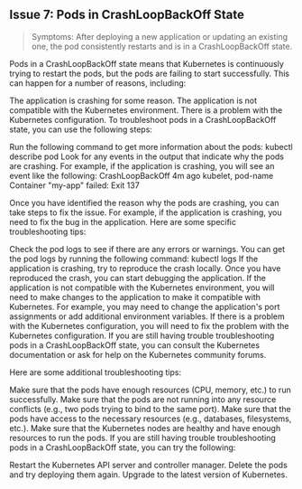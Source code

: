 ## Issue 7: Pods in CrashLoopBackOff State
> Symptoms: After deploying a new application or updating an existing one, the pod consistently restarts and is in a CrashLoopBackOff state.


Pods in a CrashLoopBackOff state means that Kubernetes is continuously trying to restart the pods, but the pods are failing to start successfully. This can happen for a number of reasons, including:

The application is crashing for some reason.
The application is not compatible with the Kubernetes environment.
There is a problem with the Kubernetes configuration.
To troubleshoot pods in a CrashLoopBackOff state, you can use the following steps:

Run the following command to get more information about the pods:
kubectl describe pod <pod-name>
Look for any events in the output that indicate why the pods are crashing. For example, if the application is crashing, you will see an event like the following:
CrashLoopBackOff 4m ago  kubelet, pod-name  Container "my-app" failed: Exit 137

Once you have identified the reason why the pods are crashing, you can take steps to fix the issue. For example, if the application is crashing, you need to fix the bug in the application.
Here are some specific troubleshooting tips:

Check the pod logs to see if there are any errors or warnings. You can get the pod logs by running the following command:
kubectl logs <pod-name>
If the application is crashing, try to reproduce the crash locally. Once you have reproduced the crash, you can start debugging the application.
If the application is not compatible with the Kubernetes environment, you will need to make changes to the application to make it compatible with Kubernetes. For example, you may need to change the application's port assignments or add additional environment variables.
If there is a problem with the Kubernetes configuration, you will need to fix the problem with the Kubernetes configuration.
If you are still having trouble troubleshooting pods in a CrashLoopBackOff state, you can consult the Kubernetes documentation or ask for help on the Kubernetes community forums.

Here are some additional troubleshooting tips:

Make sure that the pods have enough resources (CPU, memory, etc.) to run successfully.
Make sure that the pods are not running into any resource conflicts (e.g., two pods trying to bind to the same port).
Make sure that the pods have access to the necessary resources (e.g., databases, filesystems, etc.).
Make sure that the Kubernetes nodes are healthy and have enough resources to run the pods.
If you are still having trouble troubleshooting pods in a CrashLoopBackOff state, you can try the following:

Restart the Kubernetes API server and controller manager.
Delete the pods and try deploying them again.
Upgrade to the latest version of Kubernetes.
